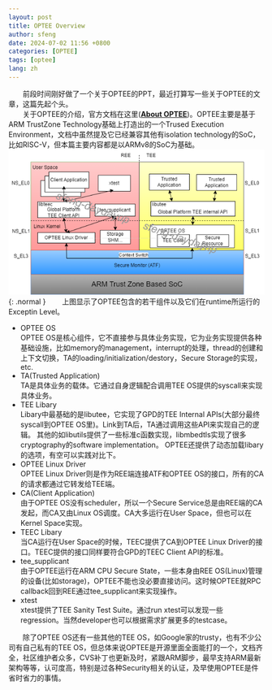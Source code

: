 ```yaml
---
layout: post
title: OPTEE Overview
author: sfeng
date: 2024-07-02 11:56 +0800
categories: [OPTEE]
tags: [optee]
lang: zh
---
```


&emsp;&emsp;前段时间刚好做了一个关于OPTEE的PPT，最近打算写一些关于OPTEE的文章，这篇先起个头。  
&emsp;&emsp;关于OPTEE的介绍，官方文档在这里([**About OPTEE**](https://optee.readthedocs.io/en/latest/general/about.html))。OPTEE主要是基于ARM TrustZone Technology基础上打造出的一个Trused Execution Environment，文档中虽然提及它已经兼容其他有isolation technology的SoC，比如RISC-V，但本篇主要内容都是以ARMv8的SoC为基础。  
![Desktop View](/assets/img/optee_common.png){: .normal }
&emsp;&emsp;上图显示了OPTEE包含的若干组件以及它们在runtime所运行的Exceptin Level。  
- OPTEE OS  
  OPTEE OS是核心组件，它不直接参与具体业务实现，它为业务实现提供各种基础设施，比如memory的management，interrupt的处理，thread的创建和上下文切换，TA的loading/initialization/destory，Secure Storage的实现，etc.  
- TA(Trusted Application)  
  TA是具体业务的载体。它通过自身逻辑配合调用TEE OS提供的syscall来实现具体业务。  
- TEE Libary  
  Libary中最基础的是libutee，它实现了GPD的TEE Internal APIs(大部分最终syscall到OPTEE OS里)。Link到TA后，TA通过调用这些API来实现自己的逻辑。 其他的如libutils提供了一些标准c函数实现，libmbedtls实现了很多cryptography的software implementation。 
  OPTEE还提供了动态加载libary的选项，有空可以实践对比下。  
- OPTEE Linux Driver  
  OPTEE Linux Driver则是作为REE端连接ATF和OPTEE OS的接口，所有的CA的请求都通过它转发给TEE端。
- CA(Client Application)  
  由于OPTEE OS没有scheduler，所以一个Secure Service总是由REE端的CA发起，而CA又由Linux OS调度。CA大多运行在User Space，但也可以在Kernel Space实现。  
- TEEC Libary  
  当CA运行在User Space的时候，TEEC提供了CA到OPTEE Linux Driver的接口。TEEC提供的接口同样要符合GPD的TEEC Client API的标准。  
- tee_supplicant  
  由于OPTEE运行在ARM CPU Secure State，一些本身由REE OS(Linux)管理的设备(比如storage)，OPTEE不能也没必要直接访问。这时候OPTEE就RPC callback回到REE通过tee_supplicant来实现操作。  
- xtest  
  xtest提供了TEE Sanity Test Suite。通过run xtest可以发现一些regression。当然developer也可以根据需求扩展更多的testcase。  

&emsp;&emsp;除了OPTEE OS还有一些其他的TEE OS，如Google家的trusty，也有不少公司有自己私有的TEE OS，但总体来说OPTEE是开源里面全面能打的一个，文档齐全，社区维护者众多，CVS补丁也更新及时，紧跟ARM脚步，最早支持ARM最新架构等等，认可度高，特别是过各种Security相关的认证，及早使用OPTEE是件省时省力的事情。